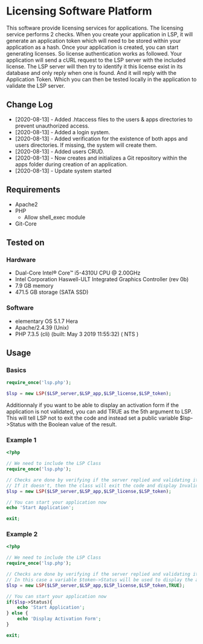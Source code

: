 # Licensing Software Platform

This software provide licensing services for applications. The licensing service performs 2 checks. When you create your application in LSP, it will generate an application token which will need to be stored within your application as a hash. Once your application is created, you can start generating licenses. So license authentication works as followed. Your application will send a cURL request to the LSP server with the included license. The LSP server will then try to identify it this license exist in its database and only reply when one is found. And it will reply with the Application Token. Which you can then be tested locally in the application to validate the LSP server.

## Change Log
 * [2020-08-13] - Added .htaccess files to the users & apps directories to prevent unauthorized access.
 * [2020-08-13] - Added a login system.
 * [2020-08-13] - Added verification for the existence of both apps and users directories. If missing, the system will create them.
 * [2020-08-13] - Added users CRUD.
 * [2020-08-13] - Now creates and initializes a Git repository within the apps folder during creation of an application.
 * [2020-08-13] - Update system started

## Requirements
 * Apache2
 * PHP
 	 * Allow shell_exec module
 * Git-Core

## Tested on
### Hardware
 * Dual-Core Intel® Core™ i5-4310U CPU @ 2.00GHz
 * Intel Corporation Haswell-ULT Integrated Graphics Controller (rev 0b)
 * 7.9 GB memory
 * 471.5 GB storage (SATA SSD)
### Software
 * elementary OS 5.1.7 Hera
 * Apache/2.4.39 (Unix)
 * PHP 7.3.5 (cli) (built: May  3 2019 11:55:32) ( NTS )

## Usage
### Basics
```php
require_once('lsp.php');

$lsp = new LSP($LSP_server,$LSP_app,$LSP_license,$LSP_token);
```

Additionnaly if you want to be able to display an activation form if the application is not validated, you can add TRUE as the 5th argument to LSP. This will tell LSP not to exit the code and instead set a public variable $lsp->Status with the Boolean value of the result.

### Example 1
```php
<?php

// We need to include the LSP Class
require_once('lsp.php');

// Checks are done by verifying if the server replied and validating it's reply against the hash.
// If it doesn't, then the class will exit the code and display Invalid License
$lsp = new LSP($LSP_server,$LSP_app,$LSP_license,$LSP_token);

// You can start your application now
echo 'Start Application';

exit;
```

### Example 2
```php
<?php

// We need to include the LSP Class
require_once('lsp.php');

// Checks are done by verifying if the server replied and validating it's reply against the hash.
// In this case a variable $token->Status will be used to display the application or display an activation form instead.
$lsp = new LSP($LSP_server,$LSP_app,$LSP_license,$LSP_token,TRUE);

// You can start your application now
if($lsp->Status){
	echo 'Start Application';
} else {
	echo 'Display Activation Form';
}

exit;
```
